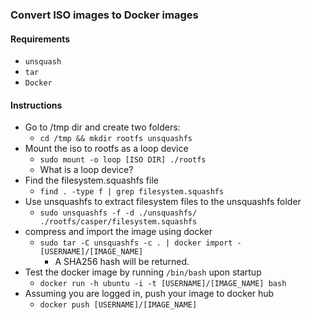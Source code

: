 
### Convert ISO images to Docker images


#### Requirements

- `unsquash`
- `tar`
- `Docker`

#### Instructions

- Go to /tmp dir and create two folders:
    - `cd /tmp && mkdir rootfs unsquashfs`
- Mount the iso to rootfs as a loop device
    - `sudo mount -o loop [ISO DIR] ./rootfs`
    - What is a loop device?
- Find the filesystem.squashfs file
    - `find . -type f | grep filesystem.squashfs`
- Use unsquashfs to extract filesystem files to the unsquashfs folder
    - `sudo unsquashfs -f -d ./unsquashfs/ ./rootfs/casper/filesystem.squashfs`
- compress and import the image using docker
    - `sudo tar -C unsquashfs -c . | docker import - [USERNAME]/[IMAGE_NAME]`
        - A SHA256 hash will be returned.
- Test the docker image by running `/bin/bash` upon startup
    - `docker run -h ubuntu -i -t [USERNAME]/[IMAGE_NAME] bash`
- Assuming you are logged in, push your image to docker hub
    - `docker push [USERNAME]/[IMAGE_NAME]`



